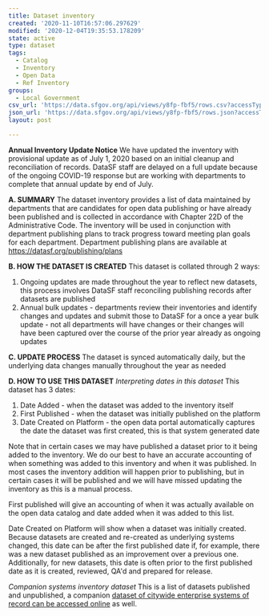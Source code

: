 ```yaml
---
title: Dataset inventory
created: '2020-11-10T16:57:06.297629'
modified: '2020-12-04T19:35:53.178209'
state: active
type: dataset
tags:
  - Catalog
  - Inventory
  - Open Data
  - Ref Inventory
groups:
  - Local Government
csv_url: 'https://data.sfgov.org/api/views/y8fp-fbf5/rows.csv?accessType=DOWNLOAD'
json_url: 'https://data.sfgov.org/api/views/y8fp-fbf5/rows.json?accessType=DOWNLOAD'
layout: post

---
```

<strong>Annual Inventory Update Notice</strong>
We have updated the inventory with provisional update as of July 1, 2020 based on an initial cleanup and reconciliation of records. DataSF staff are delayed on a full update because of the ongoing COVID-19 response but are working with departments to complete that annual update by end of July.

<strong>A. SUMMARY</strong>
The dataset inventory provides a list of data maintained by departments that are candidates for open data publishing or have already been published and is collected in accordance with Chapter 22D of the Administrative Code. The inventory will be used in conjunction with department publishing plans to track progress toward meeting plan goals for each department. Department publishing plans are available at https://datasf.org/publishing/plans

<strong>B. HOW THE DATASET IS CREATED</strong>
This dataset is collated through 2 ways:
1. Ongoing updates are made throughout the year to reflect new datasets, this process involves DataSF staff reconciling publishing records after datasets are published
2. Annual bulk updates - departments review their inventories and identify changes and updates and submit those to DataSF for a once a year bulk update - not all departments will have changes or their changes will have been captured over the course of the prior year already as ongoing updates

<strong>C. UPDATE PROCESS</strong>
The dataset is synced automatically daily, but the underlying data changes manually throughout the year as needed

<strong>D. HOW TO USE THIS DATASET</strong>
<em>Interpreting dates in this dataset</em>
This dataset has 3 dates:
1. Date Added - when the dataset was added to the inventory itself
2. First Published - when the dataset was initially published on the platform
3. Date Created on Platform - the open data portal automatically captures the date the dataset was first created, this is that system generated date

Note that in certain cases we may have published a dataset prior to it being added to the inventory. We do our best to have an accurate accounting of when something was added to this inventory and when it was published. In most cases the inventory addition will happen prior to publishing, but in certain cases it will be published and we will have missed updating the inventory as this is a manual process. 

First published will give an  accounting of when it was actually available on the open data catalog and date added when it was added to this list. 

Date Created on Platform will show when a dataset was initially created. Because datasets are created and re-created as underlying systems changed, this date can be after the first published date if, for example, there was a new dataset published as an improvement over a previous one. Additionally, for new datasets, this date is often prior to the first published date as it is created, reviewed, QA'd and prepared for release.

<em>Companion systems inventory dataset</em>
This is a list of datasets published and unpublished, a companion <a href="https://data.sfgov.org/City-Management-and-Ethics/Inventory-of-citywide-enterprise-systems-of-record/ebux-gcnq">dataset of citywide enterprise systems of record can be accessed online</a> as well.
